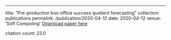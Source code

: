 ---
title: "Pre-production box-office success quotient forecasting"
collection: publications
permalink: /publication/2020-04-12
date: 2020-04-12
venue: 'Soft Computing'
[Download paper here](https://scholar.google.com/citations?view_op=view_citation&hl=en&user=CCckbEUAAAAJ&citation_for_view=CCckbEUAAAAJ:dfsIfKJdRG4C)

citation count: 23.0